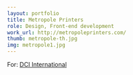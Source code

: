```yaml
---
layout: portfolio
title: Metropole Printers
role: Design, Front-end development
work_url: http://metropoleprinters.com/
thumb: metropole-th.jpg
img: metropole1.jpg
---
```

For: <a href="http://dci-international.com" target="_blank">DCI International</a>
